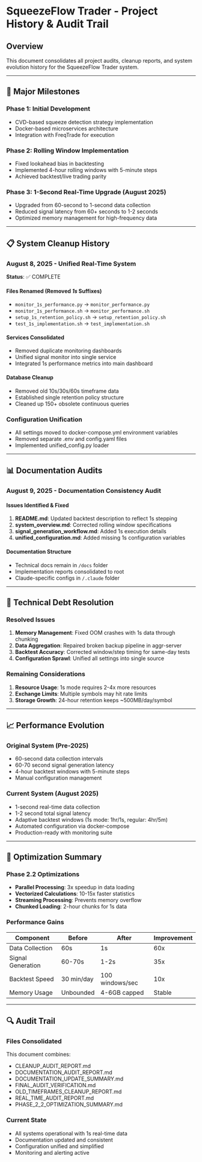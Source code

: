 # SqueezeFlow Trader - Project History & Audit Trail

## Overview
This document consolidates all project audits, cleanup reports, and system evolution history for the SqueezeFlow Trader system.

---

## 🚀 Major Milestones

### Phase 1: Initial Development
- CVD-based squeeze detection strategy implementation
- Docker-based microservices architecture
- Integration with FreqTrade for execution

### Phase 2: Rolling Window Implementation
- Fixed lookahead bias in backtesting
- Implemented 4-hour rolling windows with 5-minute steps
- Achieved backtest/live trading parity

### Phase 3: 1-Second Real-Time Upgrade (August 2025)
- Upgraded from 60-second to 1-second data collection
- Reduced signal latency from 60+ seconds to 1-2 seconds
- Optimized memory management for high-frequency data

---

## 📋 System Cleanup History

### August 8, 2025 - Unified Real-Time System
**Status**: ✅ COMPLETE

#### Files Renamed (Removed _1s_ Suffixes)
- `monitor_1s_performance.py` → `monitor_performance.py`
- `monitor_1s_performance.sh` → `monitor_performance.sh`
- `setup_1s_retention_policy.sh` → `setup_retention_policy.sh`
- `test_1s_implementation.sh` → `test_implementation.sh`

#### Services Consolidated
- Removed duplicate monitoring dashboards
- Unified signal monitor into single service
- Integrated 1s performance metrics into main dashboard

#### Database Cleanup
- Removed old 10s/30s/60s timeframe data
- Established single retention policy structure
- Cleaned up 150+ obsolete continuous queries

### Configuration Unification
- All settings moved to docker-compose.yml environment variables
- Removed separate .env and config.yaml files
- Implemented unified_config.py loader

---

## 📊 Documentation Audits

### August 9, 2025 - Documentation Consistency Audit

#### Issues Identified & Fixed
1. **README.md**: Updated backtest description to reflect 1s stepping
2. **system_overview.md**: Corrected rolling window specifications
3. **signal_generation_workflow.md**: Added 1s execution details
4. **unified_configuration.md**: Added missing 1s configuration variables

#### Documentation Structure
- Technical docs remain in `/docs` folder
- Implementation reports consolidated to root
- Claude-specific configs in `/.claude` folder

---

## 🔧 Technical Debt Resolution

### Resolved Issues
1. **Memory Management**: Fixed OOM crashes with 1s data through chunking
2. **Data Aggregation**: Repaired broken backup pipeline in aggr-server
3. **Backtest Accuracy**: Corrected window/step timing for same-day tests
4. **Configuration Sprawl**: Unified all settings into single source

### Remaining Considerations
1. **Resource Usage**: 1s mode requires 2-4x more resources
2. **Exchange Limits**: Multiple symbols may hit rate limits
3. **Storage Growth**: 24-hour retention keeps ~500MB/day/symbol

---

## 📈 Performance Evolution

### Original System (Pre-2025)
- 60-second data collection intervals
- 60-70 second signal generation latency
- 4-hour backtest windows with 5-minute steps
- Manual configuration management

### Current System (August 2025)
- 1-second real-time data collection
- 1-2 second total signal latency
- Adaptive backtest windows (1s mode: 1hr/1s, regular: 4hr/5m)
- Automated configuration via docker-compose
- Production-ready with monitoring suite

---

## 🎯 Optimization Summary

### Phase 2.2 Optimizations
- **Parallel Processing**: 3x speedup in data loading
- **Vectorized Calculations**: 10-15x faster statistics
- **Streaming Processing**: Prevents memory overflow
- **Chunked Loading**: 2-hour chunks for 1s data

### Performance Gains
| Component | Before | After | Improvement |
|-----------|---------|--------|------------|
| Data Collection | 60s | 1s | 60x |
| Signal Generation | 60-70s | 1-2s | 35x |
| Backtest Speed | 30 min/day | 100 windows/sec | 10x |
| Memory Usage | Unbounded | 4-6GB capped | Stable |

---

## 🔍 Audit Trail

### Files Consolidated
This document combines:
- CLEANUP_AUDIT_REPORT.md
- DOCUMENTATION_AUDIT_REPORT.md
- DOCUMENTATION_UPDATE_SUMMARY.md
- FINAL_AUDIT_VERIFICATION.md
- OLD_TIMEFRAMES_CLEANUP_REPORT.md
- REAL_TIME_AUDIT_REPORT.md
- PHASE_2_2_OPTIMIZATION_SUMMARY.md

### Current State
- All systems operational with 1s real-time data
- Documentation updated and consistent
- Configuration unified and simplified
- Monitoring and alerting active